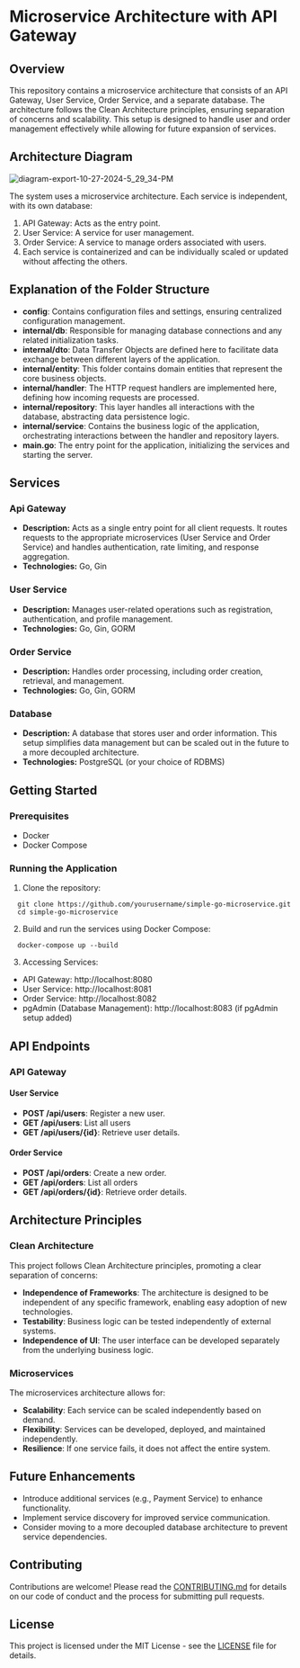 # Microservice Architecture with API Gateway

## Overview
This repository contains a microservice architecture that consists of an API Gateway, User Service, Order Service, and a separate database. 
The architecture follows the Clean Architecture principles, ensuring separation of concerns and scalability. 
This setup is designed to handle user and order management effectively while allowing for future expansion of services.

## Architecture Diagram
![diagram-export-10-27-2024-5_29_34-PM](https://github.com/user-attachments/assets/4503466d-1909-45da-b245-8b540608c854)

The system uses a microservice architecture. Each service is independent, with its own database:

1. API Gateway: Acts as the entry point.
2. User Service: A service for user management.
3. Order Service: A service to manage orders associated with users.
4. Each service is containerized and can be individually scaled or updated without affecting the others.

## Explanation of the Folder Structure
- **config**: Contains configuration files and settings, ensuring centralized configuration management.
- **internal/db**: Responsible for managing database connections and any related initialization tasks.
- **internal/dto**: Data Transfer Objects are defined here to facilitate data exchange between different layers of the application.
- **internal/entity**: This folder contains domain entities that represent the core business objects.
- **internal/handler**: The HTTP request handlers are implemented here, defining how incoming requests are processed.
- **internal/repository**: This layer handles all interactions with the database, abstracting data persistence logic.
- **internal/service**: Contains the business logic of the application, orchestrating interactions between the handler and repository layers.
- **main.go**: The entry point for the application, initializing the services and starting the server.

## Services
### Api Gateway
- **Description:** Acts as a single entry point for all client requests. It routes requests to the appropriate microservices (User Service and Order Service) and handles authentication, rate limiting, and response aggregation.
- **Technologies:** Go, Gin

### User Service
- **Description:** Manages user-related operations such as registration, authentication, and profile management.
- **Technologies:** Go, Gin, GORM
  
### Order Service
- **Description:** Handles order processing, including order creation, retrieval, and management.
- **Technologies:** Go, Gin, GORM
  
### Database
- **Description:** A database that stores user and order information. This setup simplifies data management but can be scaled out in the future to a more decoupled architecture.
- **Technologies:** PostgreSQL (or your choice of RDBMS)

## Getting Started
### Prerequisites
- Docker
- Docker Compose
  
### Running the Application
1. Clone the repository:
```
  git clone https://github.com/yourusername/simple-go-microservice.git
  cd simple-go-microservice

```
2. Build and run the services using Docker Compose:
```
  docker-compose up --build
```
3. Accessing Services:
- API Gateway: http://localhost:8080
- User Service: http://localhost:8081
- Order Service: http://localhost:8082
- pgAdmin (Database Management): http://localhost:8083 (if pgAdmin setup added)

## API Endpoints

### API Gateway

#### User Service
- **POST /api/users**: Register a new user.
- **GET /api/users**: List all users
- **GET /api/users/{id}**: Retrieve user details.

#### Order Service
- **POST /api/orders**: Create a new order.
- **GET /api/orders**: List all orders
- **GET /api/orders/{id}**: Retrieve order details.

## Architecture Principles

### Clean Architecture
This project follows Clean Architecture principles, promoting a clear separation of concerns:

- **Independence of Frameworks**: The architecture is designed to be independent of any specific framework, enabling easy adoption of new technologies.
- **Testability**: Business logic can be tested independently of external systems.
- **Independence of UI**: The user interface can be developed separately from the underlying business logic.

### Microservices
The microservices architecture allows for:

- **Scalability**: Each service can be scaled independently based on demand.
- **Flexibility**: Services can be developed, deployed, and maintained independently.
- **Resilience**: If one service fails, it does not affect the entire system.

## Future Enhancements
- Introduce additional services (e.g., Payment Service) to enhance functionality.
- Implement service discovery for improved service communication.
- Consider moving to a more decoupled database architecture to prevent service dependencies.

## Contributing
Contributions are welcome! Please read the [CONTRIBUTING.md](CONTRIBUTING.md) for details on our code of conduct and the process for submitting pull requests.

## License
This project is licensed under the MIT License - see the [LICENSE](LICENSE) file for details.
